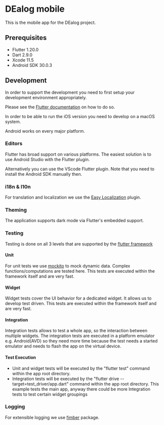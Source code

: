 # DEalog mobile

This is the mobile app for the DEalog project.

## Prerequisites

- Flutter 1.20.0
- Dart 2.9.0
- Xcode 11.5
- Android SDK 30.0.3

## Development

In order to support the development you need to first setup your development
environment appropriately.

Please see the [Flutter documentation](https://flutter.dev) on how to do so.

In order to be able to run the iOS version you need to develop on a macOS system.

Android works on every major platform.

### Editors

Flutter has broad support on various platforms. The easiest solution is to use
Android Studio with the Flutter plugin.

Alternatively you can use the VScode Flutter plugin. Note that you need to
install the Android SDK manually then.

### i18n & l10n

For translation and localization we use the [Easy Localization](https://pub.dev/packages/easy_localization) plugin.

### Theming

The application supports dark mode via Flutter's embedded support.

### Testing
Testing is done on all 3 levels that are supported by the [flutter framework](https://flutter.dev/docs/testing)

#### Unit
For unit tests we use [mockito](https://pub.dev/packages/mockito) to mock dynamic data. Complex functions/computations are tested here. This tests are executed within the framework itself and are very fast.

#### Widget
Widget tests cover the UI behavior for a dedicated widget. It allows us to develop test driven. This tests are executed within the framework itself and are very fast.
#### Integration
Integration tests allows to test a whole app, so the interaction between multiple widgets. The integration tests are executed in a platform emulator e.g. Android(AVD) so they need more time because the test needs a started emulator and needs to flash the app on the virtual device.

#### Test Execution
- Unit and widget tests will be executed by the "flutter test" command within the app root directory.
- Integration tests will be executed by the "flutter drive --target=test_driver/app.dart" command within the app root directory. This example tests the main app, anyway there could be more Integration tests to test certain widget groupings 

### Logging
For extensible logging we use [fimber](https://pub.dev/packages/fimber) package.